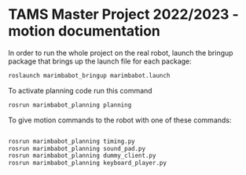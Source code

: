 # TAMS Master Project 2022/2023 - motion documentation

In order to run the whole project on the real robot, launch the bringup package that brings up the launch file for each package:

```bash
roslaunch marimbabot_bringup marimbabot.launch
```

To activate planning code run this command

```bash
rosrun marimbabot_planning planning
```
To give motion commands to the robot with one of these commands:

```bash

rosrun marimbabot_planning timing.py
rosrun marimbabot_planning sound_pad.py
rosrun marimbabot_planning dummy_client.py
rosrun marimbabot_planning keyboard_player.py

```
